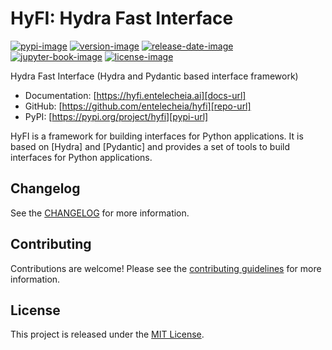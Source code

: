 # HyFI: Hydra Fast Interface

[![pypi-image]][pypi-url]
[![version-image]][release-url]
[![release-date-image]][release-url]
[![jupyter-book-image]][jupyter book]
[![license-image]][license-url]

<!-- Links: -->
[pypi-image]: https://badge.fury.io/py/hyfi.svg
[pypi-url]: https://badge.fury.io/py/hyfi
[license-image]: https://img.shields.io/github/license/entelecheia/hyfi
[license-url]: https://github.com/entelecheia/hyfi/blob/main/LICENSE
[version-image]: https://img.shields.io/github/v/release/entelecheia/hyfi?sort=semver
[release-date-image]: https://img.shields.io/github/release-date/entelecheia/hyfi
[release-url]: https://github.com/entelecheia/hyfi/releases
[conventional-commits-image]: https://img.shields.io/badge/Conventional%20Commits-1.0.0-%23FE5196?logo=conventionalcommits&logoColor=white
[conventional commits]: https://conventionalcommits.org
[jupyter-book-image]: https://jupyterbook.org/en/stable/_images/badge.svg
[jupyter book]: https://hyfi.entelecheia.ai

[repo-url]: https://github.com/entelecheia/hyfi
[pypi-url]: https://pypi.org/project/hyfi
[docs-url]: https://hyfi.entelecheia.ai
[changelog]: https://github.com/entelecheia/hyfi/blob/main/CHANGELOG.md
[contributing guidelines]: https://github.com/entelecheia/hyfi/blob/main/CONTRIBUTING.md
<!-- Links: -->

Hydra Fast Interface (Hydra and Pydantic based interface framework)

- Documentation: [https://hyfi.entelecheia.ai][docs-url]
- GitHub: [https://github.com/entelecheia/hyfi][repo-url]
- PyPI: [https://pypi.org/project/hyfi][pypi-url]

HyFI is a framework for building interfaces for Python applications. It is based on [Hydra] and [Pydantic] and provides a set of tools to build interfaces for Python applications.

## Changelog

See the [CHANGELOG] for more information.

## Contributing

Contributions are welcome! Please see the [contributing guidelines] for more information.

## License

This project is released under the [MIT License][license-url].
